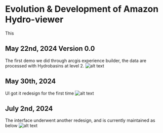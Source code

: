 # Evolution & Development of Amazon Hydro-viewer

This

## May 22nd, 2024 Version 0.0
The first demo we did through arcgis experience builder, the data are processed with Hydrobasins at level 2.
![alt text](/hydroviewer-ver-0.jpg)

## May 30th, 2024
UI got it redesign for the first time
![alt text](/hydroviewer-ver-0.jpg)

## July 2nd, 2024
The interface underwent another redesign, and is currently maintained as below
![alt text](/hydroviewer-ver-2.png)